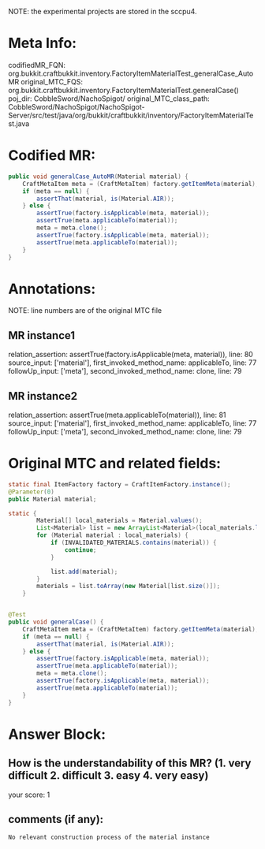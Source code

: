 NOTE: the experimental projects are stored in the sccpu4.

# Meta Info:
codifiedMR_FQN:
org.bukkit.craftbukkit.inventory.FactoryItemMaterialTest_generalCase_AutoMR
original_MTC_FQS:
org.bukkit.craftbukkit.inventory.FactoryItemMaterialTest.generalCase()
poj_dir:
CobbleSword/NachoSpigot/
original_MTC_class_path:
CobbleSword/NachoSpigot/NachoSpigot-Server/src/test/java/org/bukkit/craftbukkit/inventory/FactoryItemMaterialTest.java

# Codified MR:
```java
public void generalCase_AutoMR(Material material) {
    CraftMetaItem meta = (CraftMetaItem) factory.getItemMeta(material);
    if (meta == null) {
        assertThat(material, is(Material.AIR));
    } else {
        assertTrue(factory.isApplicable(meta, material));
        assertTrue(meta.applicableTo(material));
        meta = meta.clone();
        assertTrue(factory.isApplicable(meta, material));
        assertTrue(meta.applicableTo(material));
    }
}
```

# Annotations:
NOTE: line numbers are of the original MTC file
## MR instance1
relation_assertion: assertTrue(factory.isApplicable(meta, material)), line: 80 
source_input: ['material'], first_invoked_method_name: applicableTo, line: 77 
followUp_input: ['meta'], second_invoked_method_name: clone, line: 79 
## MR instance2
relation_assertion: assertTrue(meta.applicableTo(material)), line: 81 
source_input: ['material'], first_invoked_method_name: applicableTo, line: 77 
followUp_input: ['meta'], second_invoked_method_name: clone, line: 79 


# Original MTC and related fields:
```java
static final ItemFactory factory = CraftItemFactory.instance();
@Parameter(0)
public Material material;

static {
        Material[] local_materials = Material.values();
        List<Material> list = new ArrayList<Material>(local_materials.length);
        for (Material material : local_materials) {
            if (INVALIDATED_MATERIALS.contains(material)) {
                continue;
            }

            list.add(material);
        }
        materials = list.toArray(new Material[list.size()]);
    }


@Test
public void generalCase() {
    CraftMetaItem meta = (CraftMetaItem) factory.getItemMeta(material);
    if (meta == null) {
        assertThat(material, is(Material.AIR));
    } else {
        assertTrue(factory.isApplicable(meta, material));
        assertTrue(meta.applicableTo(material));
        meta = meta.clone();
        assertTrue(factory.isApplicable(meta, material));
        assertTrue(meta.applicableTo(material));
    }
}

```


# Answer Block: 
## How is the understandability of this MR? (1. very difficult 2. difficult 3. easy 4. very easy)
your score: 1
 
## comments (if any): 
```txt
No relevant construction process of the material instance
```